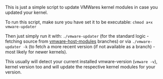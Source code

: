 This is just a simple script to update VMWares kernel modules in case you updated your kernel.

To run this script, make sure you have set it to be executable: ```chmod a+x vmware-updater```

Then just simply run it with: ```./vmware-updater``` (for the standard logic - fetching source from [vmware-host-modules](https://github.com/mkubecek/vmware-host-modules) branches) or via ```./vmware-updater -k``` (to fetch a more recent version (if not available as a branch) - most likely for newer kernels).

This usually will detect your current installed vmware-version (```vmware -v```), kernel version too and will update the respective kernel modules for your version.
